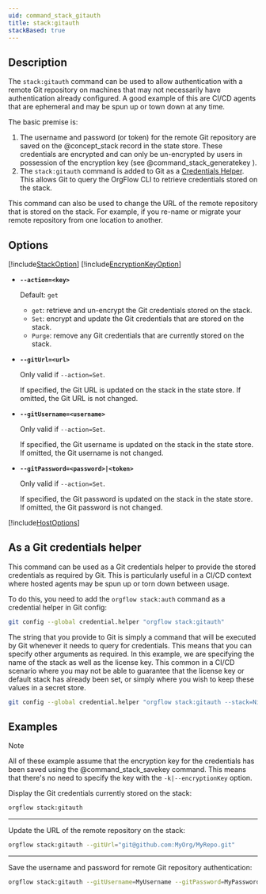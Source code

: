 ```yaml
---
uid: command_stack_gitauth
title: stack:gitauth
stackBased: true
---
```


## Description

The `stack:gitauth` command can be used to allow authentication with a remote Git repository on machines that may not necessarily have authentication already configured. A good example of this are CI/CD agents that are ephemeral and may be spun up or town down at any time.

The basic premise is:

1. The username and password (or token) for the remote Git repository are saved on the @concept_stack record in the state store. These credentials are encrypted and can only be un-encrypted by users in possession of the encryption key (see @command_stack_generatekey ).
1. The `stack:gitauth` command is added to Git as a [Credentials Helper](https://git-scm.com/book/en/v2/Git-Tools-Credential-Storage). This allows Git to query the OrgFlow CLI to retrieve credentials stored on the stack.

This command can also be used to change the URL of the remote repository that is stored on the stack. For example, if you re-name or migrate your remote repository from one location to another.

## Options

[!include[StackOption](partials/stack-option.md)]
[!include[EncryptionKeyOption](partials/encryption-key-option.md)]

- **`--action=<key>`**

  Default: `get`
  
  - `get`: retrieve and un-encrypt the Git credentials stored on the stack.
  - `Set`: encrypt and update the Git credentials that are stored on the stack.
  - `Purge`: remove any Git credentials that are currently stored on the stack.

- **`--gitUrl=<url>`**

  Only valid if `--action=Set`.

  If specified, the Git URL is updated on the stack in the state store. If omitted, the Git URL is not changed.

- **`--gitUsername=<username>`**

  Only valid if `--action=Set`.

  If specified, the Git username is updated on the stack in the state store. If omitted, the Git username is not changed.

- **`--gitPassword=<password>|<token>`**

  Only valid if `--action=Set`.

  If specified, the Git password is updated on the stack in the state store. If omitted, the Git password is not changed.

[!include[HostOptions](partials/host-options.md)]

## As a Git credentials helper

This command can be used as a Git credentials helper to provide the stored credentials as required by Git. This is particularly useful in a CI/CD context where hosted agents may be spun up or torn down between usage.

To do this, you need to add the `orgflow stack:auth` command as a credential helper in Git config:

```bash
git config --global credential.helper "orgflow stack:gitauth"
```

The string that you provide to Git is simply a command that will be executed by Git whenever it needs to query for credentials. This means that you can specify other arguments as required. In this example, we are specifying the name of the stack as well as the license key. This common in a CI/CD scenario where you may not be able to guarantee that the license key or default stack has already been set, or simply where you wish to keep these values in a secret store.

```bash
git config --global credential.helper "orgflow stack:gitauth --stack=NightlyBackup --licenseKey=123-456-789"
```

## Examples

>[!NOTE]
> All of these example assume that the encryption key for the credentials has been saved using the @command_stack_savekey command. This means that there's no need to specify the key with the `-k|--encryptionKey` option.

Display the Git credentials currently stored on the stack:

```bash
orgflow stack:gitauth
```

***

Update the URL of the remote repository on the stack:

```bash
orgflow stack:gitauth --gitUrl="git@github.com:MyOrg/MyRepo.git"
```

***

Save the username and password for remote Git repository authentication:

```bash
orgflow stack:gitauth --gitUsername=MyUsername --gitPassword=MyPassword
```
